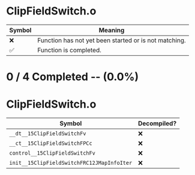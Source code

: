 # ClipFieldSwitch.o
| Symbol | Meaning 
| ------------- | ------------- 
| :x: | Function has not yet been started or is not matching. 
| :white_check_mark: | Function is completed. 


# 0 / 4 Completed -- (0.0%)
# ClipFieldSwitch.o
| Symbol | Decompiled? |
| ------------- | ------------- |
| `__dt__15ClipFieldSwitchFv` | :x: |
| `__ct__15ClipFieldSwitchFPCc` | :x: |
| `control__15ClipFieldSwitchFv` | :x: |
| `init__15ClipFieldSwitchFRC12JMapInfoIter` | :x: |
